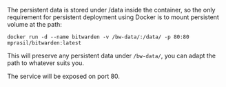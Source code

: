 The persistent data is stored under /data inside the container, so the only requirement for persistent deployment using Docker is to mount persistent volume at the path:

```
docker run -d --name bitwarden -v /bw-data/:/data/ -p 80:80 mprasil/bitwarden:latest
```

This will preserve any persistent data under `/bw-data/`, you can adapt the path to whatever suits you.

The service will be exposed on port 80.